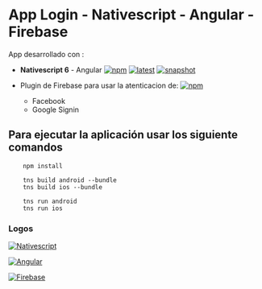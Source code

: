 # App Login - Nativescript - Angular - Firebase

App desarrollado con :
 -  **Nativescript 6** - Angular  [![npm](https://img.shields.io/npm/v/nativescript.svg)](https://www.npmjs.com/package/nativescript) [![latest](https://img.shields.io/npm/v/%40angular%2Fcli/latest.svg)](https://npmjs.com/package/@angular/cli) [![snapshot](https://img.shields.io/badge/snapshot--blue.svg)](https://github.com/angular/cli-builds)

 - Plugin de Firebase para usar la atenticacion de:  [![npm](https://img.shields.io/npm/v/nativescript-plugin-firebase.svg)](https://npmjs.org/package/nativescript-plugin-firebase)
    - Facebook 
    - Google Signin

## Para ejecutar la aplicación usar los siguiente comandos
```
    npm install 
```

```
    tns build android --bundle
    tns build ios --bundle
```

```
    tns run android 
    tns run ios 
```

### Logos
[![Nativescript](https://user-images.githubusercontent.com/760518/54612598-e70a3600-4a61-11e9-8d6d-7dd0c557e7cf.png)](https://www.nativescript.org "Nativescript")

[![Angular](https://anthoncode.com/wp-content/uploads/2019/01/angular-logo-png.png)](https://angular.io "Angular")

[![Firebase](https://firebase.google.com/images/brand-guidelines/logo-standard.png?hl=es-419)]( https://firebase.google.com "Firebase")


